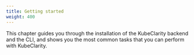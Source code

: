 ```yaml
---
title: Getting started
weight: 400
---
```


This chapter guides you through the installation of the KubeClarity backend and the CLI, and shows you the most common tasks that you can perform with KubeClarity.